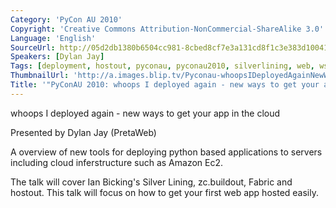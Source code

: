 ```yaml
---
Category: 'PyCon AU 2010'
Copyright: 'Creative Commons Attribution-NonCommercial-ShareAlike 3.0'
Language: 'English'
SourceUrl: http://05d2db1380b6504cc981-8cbed8cf7e3a131cd8f1c3e383d10041.r93.cf2.rackcdn.com/pycon-au-2010/469_pyconau-2010-whoops-i-deployed-again-new-ways-to-get-your-app-in-the-cloud.flv
Speakers: [Dylan Jay]
Tags: [deployment, hostout, pyconau, pyconau2010, silverlining, web, wsgi, zc.buildout]
ThumbnailUrl: 'http://a.images.blip.tv/Pyconau-whoopsIDeployedAgainNewWaysToGetYourAppInTheCloud589.png'
Title: '"PyConAU 2010: whoops I deployed again - new ways to get your app in the cloud"'
---
```

whoops I deployed again - new ways to get your app in the cloud

Presented by Dylan Jay (PretaWeb)

A overview of new tools for deploying python based applications to servers
including cloud inferstructure such as Amazon Ec2.

The talk will cover Ian Bicking's Silver Lining, zc.buildout, Fabric and
hostout. This talk will focus on how to get your first web app hosted easily.

